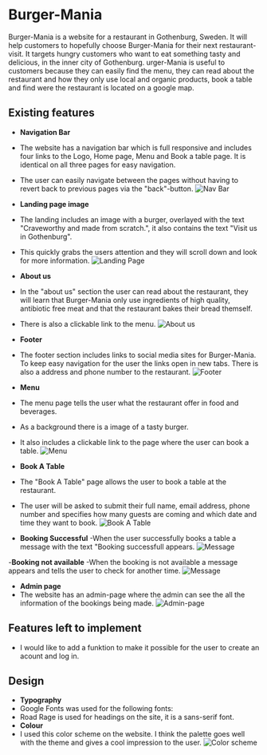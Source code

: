 # Burger-Mania

Burger-Mania is a website for a restaurant in Gothenburg, Sweden. It will help customers to hopefully choose Burger-Mania for their next restaurant-visit. It targets hungry customers who want to eat something tasty and delicious, in the inner city of Gothenburg. urger-Mania is useful to customers because they can easily find the menu, they can read about the restaurant and how they only use local and organic products, book a table and find were the restaurant is located on a google map.

## Existing features

- **Navigation Bar**
- The website has a navigation bar which is full responsive and includes four links to the Logo, Home page, Menu and Book a table page. It is identical on all three pages for easy navigation.
- The user can easily navigate between the pages without having to revert back to previous pages via the "back"-button.
![Nav Bar]()

- **Landing page image**
- The landing includes an image with a burger, overlayed with the text "Craveworthy and made from scratch.", it also contains the text "Visit us in Gothenburg".
- This quickly grabs the users attention and they will scroll down and look for more information.
![Landing Page]()

- **About us**
- In the "about us" section the user can read about the restaurant, they will learn that Burger-Mania only use ingredients of high quality, antibiotic free meat and that the restaurant bakes their bread themself.
- There is also a clickable link to the menu.
![About us]()

- **Footer**
- The footer section includes links to social media sites for Burger-Mania. To keep easy navigation for the user the links open in new tabs. There is also a address and phone number to the restaurant.
![Footer]()

- **Menu**
- The menu page tells the user what the restaurant offer in food and beverages.
- As a background there is a image of a tasty burger.
- It also includes a clickable link to the page where the user can book a table.
![Menu]()

- **Book A Table**
- The "Book A Table" page allows the user to book a table at the restaurant.
- The user will be asked to submit their full name, email address, phone number and specifies how many guests are coming and which date and time they want to book.
![Book A Table]()

- **Booking Successful**
-When the user successfully books a table a message with the text "Booking successfull appears.
![Message]()

-**Booking not available**
-When the booking is not available a message appears and tells the user to check for another time.
![Message]()

- **Admin page**
- The website has an admin-page where the admin can see the all the information of the bookings being made.
![Admin-page]()

## Features left to implement

- I would like to add a funktion to make it possible for the user to create an acount and log in.

## Design

- **Typography**
- Google Fonts was used for the following fonts:
- Road Rage is used for headings on the site, it is a sans-serif font.
- **Colour**
- I used this color scheme on the website. I think the palette goes well with the theme and gives a cool impression to the user.
  ![Color scheme]()
